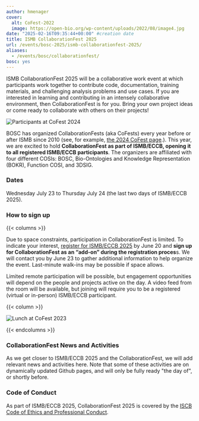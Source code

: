 ```yaml
---
author: hmenager
cover:
  alt: CoFest-2022
  image: https://open-bio.org/wp-content/uploads/2022/08/image4.jpg
date: "2025-02-16T09:35:44+00:00" #creation date
title: ISMB CollaborationFest 2025
url: /events/bosc-2025/ismb-collaborationfest-2025/
aliases:
  - /events/bosc/collaborationfest/
bosc: yes
---
```


ISMB CollaborationFest 2025 will be a collaborative work event at which participants work together to contribute code, documentation, training materials, and challenging analysis problems and use cases. If you are interested in learning and contributing in an intensely collaborative environment, then CollaborationFest is for you. Bring your own project ideas or come ready to collaborate with others on their projects!

![Participants at CoFest 2024](/wp-content/uploads/2025/01/cofest2024-1.jpeg)

BOSC has organized CollaborationFests (aka CoFests) every year before or after ISMB since 2010 (see, for example, [the 2024 CoFest page](https://open-bio.org/events/bosc-2024/obf-bosc-collaborationfest-2024/).). This year, we are excited to hold **CollaborationFest as part of ISMB/ECCB, opening it to all registered ISMB/ECCB participants**. The organizers are affiliated with four different COSIs: BOSC, Bio-Ontologies and Knowledge Representation (BOKR), Function COSI, and 3DSIG.

### Dates

Wednesday July 23 to Thursday July 24 (the last two days of ISMB/ECCB 2025).

### How to sign up

{{< columns >}}

Due to space constraints, participation in CollaborationFest is limited. To indicate your interest, [register for ISMB/ECCB 2025](https://www.iscb.org/ismbeccb2025/register) by June 20 and **sign up for CollaborationFest as an “add-on” during the registration proces**s. We will contact you by June 23 to gather additional information to help organize the event. Last-minute walk-ins may be possible if space allows.

Limited remote participation will be possible, but engagement opportunities will depend on the people and projects active on the day. A video feed from the room will be available, but joining will require you to be a registered (virtual or in-person) ISMB/ECCB participant.

{{< column >}}

![Lunch at CoFest 2023](/wp-content/uploads/2023/08/CoFest2023-lunch-1-736x1024.png) 

{{< endcolumns >}}

### CollaborationFest News and Activities

As we get closer to ISMB/ECCB 2025 and the CollaborationFest, we will add relevant news and activities here. Note that some of
these activities are on dynamically updated Github pages, and will only be fully ready "the day of", or shortly before.


### Code of Conduct

As part of ISMB/ECCB 2025, CollaborationFest 2025 is covered by the [ISCB Code of Ethics and Professional Conduct](https://www.iscb.org/iscb-policy-statements/iscb-code-of-ethics-and-professional-conduct).
